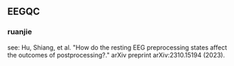 ## EEGQC
### ruanjie </br>
see: Hu, Shiang, et al. "How do the resting EEG preprocessing states affect the outcomes of postprocessing?." arXiv preprint arXiv:2310.15194 (2023).
